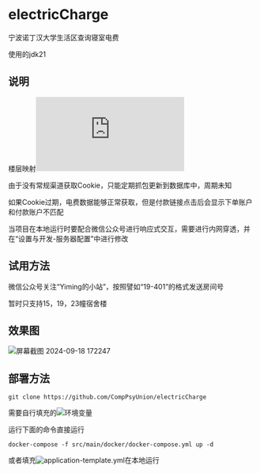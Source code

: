 # electricCharge

宁波诺丁汉大学生活区查询寝室电费

使用的jdk21

## 说明

楼层映射![文件](https://github.com/CompPsyUnion/electricCharge/blob/main/src/main/java/cn/yiming1234/electriccharge/service/ElectricService.java)

由于没有常规渠道获取Cookie，只能定期抓包更新到数据库中，周期未知

如果Cookie过期，电费数据能够正常获取，但是付款链接点击后会显示下单账户和付款账户不匹配

当项目在本地运行时要配合微信公众号进行响应式交互，需要进行内网穿透，并在“设置与开发-服务器配置”中进行修改

## 试用方法

微信公众号关注“Yiming的小站”，按照譬如“19-401”的格式发送房间号

暂时只支持15，19，23幢宿舍楼

## 效果图

![屏幕截图 2024-09-18 172247](https://github.com/user-attachments/assets/7a591c58-484c-4fe1-86dc-c49bb8ef2afb)

## 部署方法

```shell
git clone https://github.com/CompPsyUnion/electricCharge
```

需要自行填充的![环境变量](https://github.com/CompPsyUnion/electricCharge/tree/main/src/main/docker/.env.template)

运行下面的命令直接运行

```shell
docker-compose -f src/main/docker/docker-compose.yml up -d
```

或者填充![application-template.yml](https://github.com/CompPsyUnion/electricCharge/tree/main/src/main/resources/application-template.yml)在本地运行

```shell